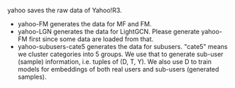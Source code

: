yahoo saves the raw data of Yahoo!R3.

+ yahoo-FM generates the data for MF and FM.
+ yahoo-LGN generates the data for LightGCN. Please generate yahoo-FM first since some data are loaded from that.
+ yahoo-subusers-cate5 generates the data for subusers. "cate5" means we cluster categories into 5 groups. We use that to generate sub-user (sample) information, i.e. tuples of (D, T, Y). We also use D to train models for embeddings of both real users and sub-users (generated samples).
